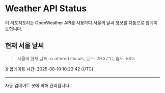 
# Weather API Status

이 리포지토리는 OpenWeather API를 사용하여 서울의 날씨 정보를 자동으로 업데이트합니다.

## 현재 서울 날씨
> 서울의 현재 날씨: scattered clouds, 온도: 29.37°C, 습도: 58%

⏳ 업데이트 시간: 2025-08-10 10:23:42 (UTC)

---
자동 업데이트 봇에 의해 관리됩니다.
